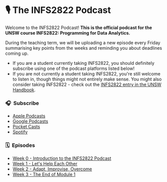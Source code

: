 # 🎙&nbsp;The INFS2822 Podcast

Welcome to the INFS2822 Podcast! **This is the official podcast for the UNSW course INFS2822: Programming for Data Analytics.**

During the teaching term, we will be uploading a new episode every Friday summarising key points from the weeks and reminding you about deadlines coming up.

- If you are a student currently taking INFS2822, you should definitely subscribe using one of the podcast platforms listed below!
- If you are not currently a student taking INFS2822, you're still welcome to listen in, though things might not entirely make sense. You might also consider taking INFS2822 - check out the [INFS2822 entry in the UNSW Handbook](https://www.handbook.unsw.edu.au/undergraduate/courses/2020/INFS2822).

### 🎧&nbsp;&nbsp;Subscribe

- [Apple Podcasts](https://podcasts.apple.com/au/podcast/the-infs2822-podcast/id1529847359)
- [Google Podcasts](https://podcasts.google.com/feed/aHR0cHM6Ly9ibGFpcncuZ2l0aHViLmlvL2luZnMyODIycG9kY2FzdC9wb2RjYXN0LWFzc2V0cy9mZWVkLW1wMy54bWw)
- [Pocket Casts](https://pca.st/1clduqrv)
- [Spotify](https://open.spotify.com/show/1jP755mIuk33fiRy5wvaif?si=fB-cc0wYSBmWVewhxxhBiQ)

### 🗓&nbsp;&nbsp;Episodes

- [Week 0 - Introduction to the INFS2822 Podcast](episode/0)
- [Week 1 - Let's Help Each Other](episode/1)
- [Week 2 - Adapt, Improvise, Overcome](episode/2)
- [Week 3 - The End of Module 1](episode/3)